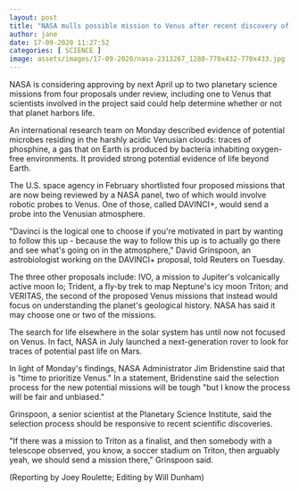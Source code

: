 ```yaml
---
layout: post
title: "NASA mulls possible mission to Venus after recent discovery of possible life"
author: jane 
date: 17-09-2020 11:27:52 
categories: [ SCIENCE ] 
image: assets/images/17-09-2020/nasa-2313267_1280-770x432-770x433.jpg
---
```

NASA is considering approving by next April up to two planetary science missions from four proposals under review, including one to Venus that scientists involved in the project said could help determine whether or not that planet harbors life.

An international research team on Monday described evidence of potential microbes residing in the harshly acidic Venusian clouds: traces of phosphine, a gas that on Earth is produced by bacteria inhabiting oxygen-free environments. It provided strong potential evidence of life beyond Earth.

The U.S. space agency in February shortlisted four proposed missions that are now being reviewed by a NASA panel, two of which would involve robotic probes to Venus. One of those, called DAVINCI+, would send a probe into the Venusian atmosphere.

"Davinci is the logical one to choose if you're motivated in part by wanting to follow this up - because the way to follow this up is to actually go there and see what's going on in the atmosphere," David Grinspoon, an astrobiologist working on the DAVINCI+ proposal, told Reuters on Tuesday.

The three other proposals include: IVO, a mission to Jupiter's volcanically active moon Io; Trident, a fly-by trek to map Neptune's icy moon Triton; and VERITAS, the second of the proposed Venus missions that instead would focus on understanding the planet's geological history. NASA has said it may choose one or two of the missions.

The search for life elsewhere in the solar system has until now not focused on Venus. In fact, NASA in July launched a next-generation rover to look for traces of potential past life on Mars.

In light of Monday's findings, NASA Administrator Jim Bridenstine said that is "time to prioritize Venus." In a statement, Bridenstine said the selection process for the new potential missions will be tough "but I know the process will be fair and unbiased."

Grinspoon, a senior scientist at the Planetary Science Institute, said the selection process should be responsive to recent scientific discoveries.

"If there was a mission to Triton as a finalist, and then somebody with a telescope observed, you know, a soccer stadium on Triton, then arguably yeah, we should send a mission there," Grinspoon said.

(Reporting by Joey Roulette; Editing by Will Dunham)